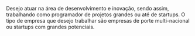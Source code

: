 Desejo atuar na área de desenvolvimento e inovação, sendo assim, trabalhando como programador de projetos grandes ou até de startups.
O tipo de empresa que desejo trabalhar são empresas de porte multi-nacional ou startups com grandes potenciais.
